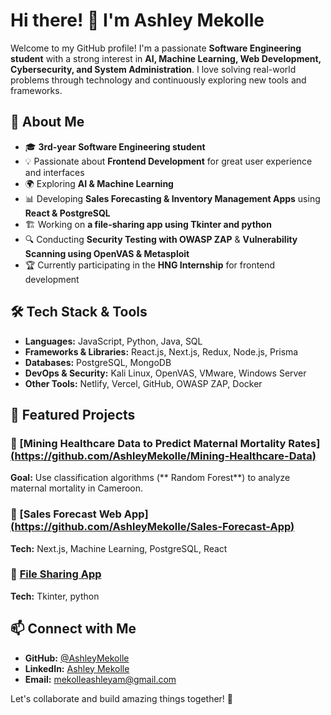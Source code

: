 # Hi there! 👋 I'm Ashley Mekolle

Welcome to my GitHub profile! I'm a passionate **Software Engineering student** with a strong interest in **AI, Machine Learning, Web Development, Cybersecurity, and System Administration**. I love solving real-world problems through technology and continuously exploring new tools and frameworks.

## 🚀 About Me
- 🎓 **3rd-year Software Engineering student**
- 💡 Passionate about **Frontend Development** for great user experience and interfaces
- 🌍 Exploring **AI & Machine Learning**
- 📊 Developing **Sales Forecasting & Inventory Management Apps** using **React & PostgreSQL**
- 🏗️ Working on **a file-sharing app using Tkinter and python**
- 🔍 Conducting **Security Testing with OWASP ZAP** & **Vulnerability Scanning using OpenVAS & Metasploit**
- 🏆 Currently participating in the **HNG Internship** for frontend development

## 🛠️ Tech Stack & Tools
- **Languages:** JavaScript, Python, Java, SQL
- **Frameworks & Libraries:** React.js, Next.js, Redux, Node.js, Prisma
- **Databases:** PostgreSQL, MongoDB
- **DevOps & Security:** Kali Linux, OpenVAS, VMware, Windows Server
- **Other Tools:** Netlify, Vercel, GitHub, OWASP ZAP, Docker

## 📌 Featured Projects
### 🔹 [Mining Healthcare Data to Predict Maternal Mortality Rates][(https://github.com/AshleyMekolle/Mining-Healthcare-Data)](https://github.com/CamHealth-Analytics/Data-Mining)
**Goal:** Use classification algorithms (** Random Forest**) to analyze maternal mortality in Cameroon.

### 🔹 [Sales Forecast Web App][(https://github.com/AshleyMekolle/Sales-Forecast-App)](https://github.com/AshleyMekolle/Machine-Learning/tree/master/sales-forecast)
**Tech:** Next.js, Machine Learning, PostgreSQL, React

### 🔹 [File Sharing App](https://github.com/AshleyMekolle/File-Sharing-App)
**Tech:** Tkinter, python

## 📫 Connect with Me
- **GitHub:** [@AshleyMekolle](https://github.com/AshleyMekolle)
- **LinkedIn:** [Ashley Mekolle](https://www.linkedin.com/in/ashley-mekolle-66136b256/)
- **Email:** mekolleashleyam@gmail.com

Let's collaborate and build amazing things together! 🚀


